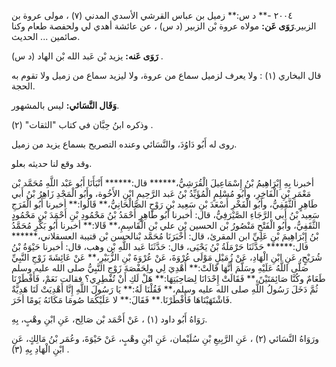 ٢٠٠٤ -** د س:** زميل بن عباس القرشي الأسدي المدني (٧) ، مولى عروة بن الزبير.**رَوَى عَن:** مولاه عروة بْن الزبير (د س) ، عن عائشة أهدي لي ولحفصة طعام وكنا صائمين ... الحديث.

**رَوَى عَنه:** يزيد بْن عَبد الله بْن الهاد (د س) .

قال البخاري (١) : ولا يعرف لزميل سماع من عروة، ولا ليزيد سماع من زميل ولا تقوم به الحجة.

**وَقَال النَّسَائي:** ليس بالمشهور.

وذكره ابنُ حِبَّان في كتاب "الثقات" (٢) .

روى له أَبُو دَاوُدَ، والنَّسَائي وعنده التصريح بسماع يزيد من زميل.

وقد وقع لنا حديثه بعلو.

أخبرنا بِهِ إِبْرَاهِيمُ بْنُ إِسْمَاعِيلَ الْقُرَشِيُّ،****** قال:****** أَنْبَأَنَا أَبُو عَبْد اللَّهِ مُحَمَّد بْن مَعْمَرِ بْنِ الْفَاخِرِ، وأَبُو مُسْلِمٍ الْمُؤَيِّدُ بْنُ عَبد الرَّحِيمِ ابْنِ الأَخُوة، وأَبُو الْمَجْدِ زَاهِرُ بْنُ أَبي طَاهِرٍ الثَّقَفِيُّ، وأَبُو الْفَخْرِ أَسْعَدَ بْنِ سَعِيد بْنِ رَوْحٍ الصَّالْحَانِيُّ،** قَالُوا:** أخبرنا أَبُو الْفَرَجِ سَعِيد بْنُ أَبي الرَّجَاءِ الصَّيْرَفِيُّ، قال: أخبرنا أَبُو طَاهِرٍ أَحْمَدُ بْنُ مَحْمُودِ بْنِ أَحْمَدَ بْنِ مَحْمُودٍ الثَّقَفِيُّ، وأَبُو الْفَتْحِ مَنْصُورُ بْن الحسين بْن علي بْن الْقَاسِمِ،** قَالا:** أخبرنا أَبُو بَكْرِ مُحَمَّدُ بْنُ إِبْرَاهِيمَ بْنِ عَلِيِّ ابن المقرئ، قال: أَخْبَرَنَا مُحَمَّد بْنالحسن بْن قتيبة العسقلاني،****** قال:****** حَدَّثَنَا حَرْمَلَةُ بْنُ يَحْيَى، قال: حَدَّثَنَا عَبد اللَّهِ بْن وهب، قال: أخبرنا حَيْوَةُ بْنُ شُرَيْحٍ، عَنِ ابْنِ الْهَادِ، عَنْ زُمَيْلٍ مَوْلَى عُرْوَةَ، عَنْ عُرْوَةَ بْنِ الزُّبَيْرِ،** عَنْ عَائِشَةَ زَوْجِ النَّبِيِّ صَلَّى اللَّهُ عَلَيْهِ وسَلَّمَ أَنَّهَا قَالَتْ:** أُهْدِيَ لِي ولِحَفْصَةَ زَوْجِ النَّبِيُّ صلى الله عليه وسلم طَعَامٌ وكُنَّا صَائِمَتَيْنً،** فَقَالَتْ إِحْدَانَا لِصَاحِبَتِهَا:** هَلْ لَكِ أَنْ تُفْطِرِي؟ فقالت نَعَمْ، فَأَفْطَرْنَا ثُمَّ دَخَلَ رَسُولُ اللَّهِ صلى الله عليه وسلم،** فَقُلْنَا لَهُ:** يَا رَسُولَ اللَّهِ إِنَّا أَهْدِيَتْ لَنَا هَدِيَّةٌ فَاشْتَهَيْنَاهَا فَأَفْطَرْنَا.** فَقَالَ:** لا عَلَيْكُمَا صُومَا مَكَانَهُ يَومًا أخَرَ.

رَوَاهُ أَبُو داود (١) ، عَنْ أَحْمَد بْن صَالِح، عَنِ ابْنِ وهْبٍ، بِهِ.

ورَوَاهُ النَّسَائي (٢) ، عَنِ الرَّبِيعِ بْنِ سُلَيْمان، عَنِ ابْنِ وهْبٍ، عَنْ حَيْوَةَ، وعُمَر بْنُ مَالِكٍ، عَنِ ابْنِ الْهَادِ بِهِ (٣) .